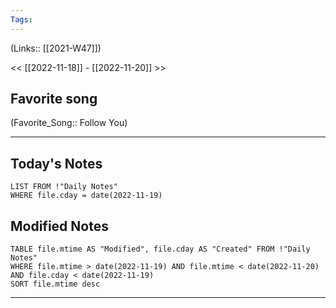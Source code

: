 ```yaml
---
Tags:
---
```

(Links:: [[2021-W47]])

<< [[2022-11-18]] - [[2022-11-20]] >>
## Favorite song
(Favorite_Song:: Follow You)
___
## Today's Notes
```dataview
LIST FROM !"Daily Notes"
WHERE file.cday = date(2022-11-19)
```
## Modified Notes
```dataview
TABLE file.mtime AS "Modified", file.cday AS "Created" FROM !"Daily Notes" 
WHERE file.mtime > date(2022-11-19) AND file.mtime < date(2022-11-20) AND file.cday < date(2022-11-19)
SORT file.mtime desc
```
___
